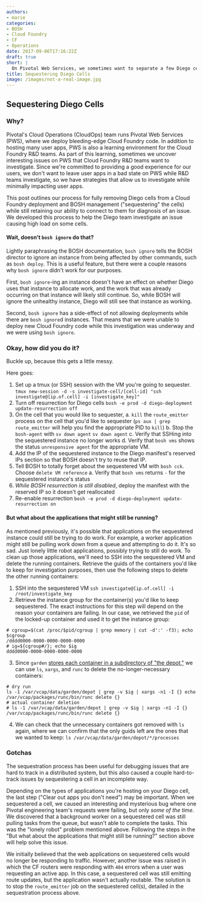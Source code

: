 ```yaml
---
authors:
- marie
categories:
- BOSH
- Cloud Foundry
- CF
- Operations
date: 2017-09-06T17:16:22Z
draft: true
short: |
  On Pivotal Web Services, we sometimes want to separate a few Diego cells out from the herd so we can keep them in a broken state for investigation and diagnosis. Learn about how we do it!
title: Sequestering Diego Cells
image: /images/not-a-real-image.jpg
---
```


## Sequestering Diego Cells

### Why?

Pivotal's Cloud Operations (CloudOps) team runs Pivotal Web Services (PWS), where we deploy bleeding-edge Cloud Foundry code. In addition to hosting many user apps, PWS is also a learning environment for the Cloud Foundry R&D teams. As part of this learning, sometimes we uncover interesting issues on PWS that Cloud Foundry R&D teams want to investigate. Since we're committed to providing a good experience for our users, we don't want to leave user apps in a bad state on PWS while R&D teams investigate, so we have strategies that allow us to investigate while minimally impacting user apps.

This post outlines our process for fully removing Diego cells from a Cloud Foundry deployment and BOSH management ("sequestering" the cells) while still retaining our ability to connect to them for diagnosis of an issue. We developed this process to help the Diego team investigate an issue causing high load on some cells.

#### Wait, doesn't `bosh ignore` do that?

Lightly paraphrasing the BOSH documentation, `bosh ignore` tells the BOSH director to ignore an instance from being affected by other commands, such as `bosh deploy`. This is a useful feature, but there were a couple reasons why `bosh ignore` didn't work for our purposes.

First, `bosh ignore`-ing an instance doesn't have an effect on whether Diego uses that instance to allocate work, and the work that was already occurring on that instance will likely still continue. So, while BOSH will ignore the unhealthy instance, Diego will still see that instance as working.

Second, `bosh ignore` has a side-effect of not allowing deployments while there are `bosh ignore`d instances. That means that we were unable to deploy new Cloud Foundry code while this investigation was underway and we were using `bosh ignore`.

### Okay, how did you do it?

Buckle up, because this gets a little messy.

Here goes:
1. Set up a tmux (or SSH) session with the VM you're going to sequester.
`tmux new-session -d -s investigate-cell/[cell-id] "ssh investigate@[ip.of.cell] -i [investigate_key]"`
2. Turn off resurrection for Diego cells
`bosh -e prod -d diego-deployment update-resurrection off`
3. On the cell that you would like to sequester,
  a. `kill` the `route_emitter` process on the cell that you'd like to sequester (`ps aux | grep route_emitter` will help you find the appropriate PID to `kill`)
  b. Stop the `bosh-agent` with `sv down agent`
`sv down agent`
  c. Verify that SSHing into the sequestered instance no longer works
  d. Verify that `bosh vms` shows the status `unresponsive agent` for the appropriate VM.
5. Add the IP of the sequestered instance to the Diego manifest's reserved IPs section so that BOSH doesn't try to reuse that IP.
6. Tell BOSH to totally forget about the sequestered VM with `bosh cck`. Choose `delete VM reference`
   a. Verify that `bosh vms` returns `-` for the sequestered instance's status
7. *While BOSH resurrection is still disabled*, deploy the manifest with the reserved IP so it doesn't get reallocated
8. Re-enable resurrection
`bosh -e prod -d diego-deployment update-resurrection on`

#### But what about the applications that might still be running?
As mentioned previously, it's possible that applications on the sequestered instance could still be trying to do work. For example, a worker application might still be pulling work down from a queue and attempting to do it. It's so sad. Just lonely little robot applications, possibly trying to still do work. To clean up those applications, we'll need to SSH into the sequestered VM and delete the running containers. Retrieve the guids of the containers you'd like to keep for investigation
purposes, then use the following steps to delete the other running containers:

1. SSH into the sequestered VM 
`ssh investigate@[ip.of.cell] -i /root/investigate_key`
2. Retrieve the instance group for the container(s) you'd like to keep sequestered. The exact instructions for this step will depend on the reason your containers are failing. In our case, we retrieved the `pid` of the locked-up container and used it to get the instance group:
```
# cgroup=$(cat /proc/$pid/cgroup | grep memory | cut -d':' -f3); echo $cgroup
/dddd0000-0000-0000-0000-0000
# ig=${cgroup#/}; echo $ig
dddd0000-0000-0000-0000-0000
```
3. Since `garden` [stores each container in a subdirectory of "the depot,"](https://github.com/cloudfoundry/guardian/tree/master/rundmc) we can use `ls`, `xargs`, and `runc` to delete the no-longer-necessary containers:
```
# dry run
ls -1 /var/vcap/data/garden/depot | grep -v $ig | xargs -n1 -I {} echo /var/vcap/packages/runc/bin/runc delete {}
# actual container deletion
# ls -1 /var/vcap/data/garden/depot | grep -v $ig | xargs -n1 -I {} /var/vcap/packages/runc/bin/runc delete {}
```
4. We can check that the unnecessary containers got removed with `ls` again, where we can confirm that the only guids left are the ones that we wanted to keep:
`ls /var/vcap/data/garden/depot/*/processes`


### Gotchas

The sequestration process has been useful for debugging issues that are hard to track in a distributed system, but this also caused a couple hard-to-track issues by sequestering a cell in an incomplete way.

Depending on the types of applications you're hosting on your Diego cell, the last step ("Clear out apps you don't need") may be important. When we sequestered a cell, we caused an interesting and mysterious bug where one Pivotal engineering team's requests were failing, but only _some of the time_. We discovered that a background worker on a sequestered cell was still pulling tasks from the queue, but wasn't able to complete the tasks. This was the "lonely robot" problem mentioned above.
Following the steps in the "But what about the applications that might still be running?" section above will help solve this issue. 

We initially believed that the web applications on sequestered cells would no longer be responding to traffic. However, another issue was raised in which the CF routers were responding with `404` errors when a user was requesting an active app. In this case, a sequestered cell was still emitting route updates, but the application wasn't actually routable. The solution is to stop the `route_emitter` job on the sequestered cell(s), detailed in the sequestration process above.
